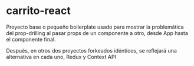 # carrito-react

Proyecto base o pequeño boilerplate usado para mostrar la problemática del prop-drilling al pasar props de un componente a otro, desde App hasta el componente final. 

Después, en otros dos proyectos forkeados idénticos, se reflejará una alternativa en cada uno, Redux y Context API 


